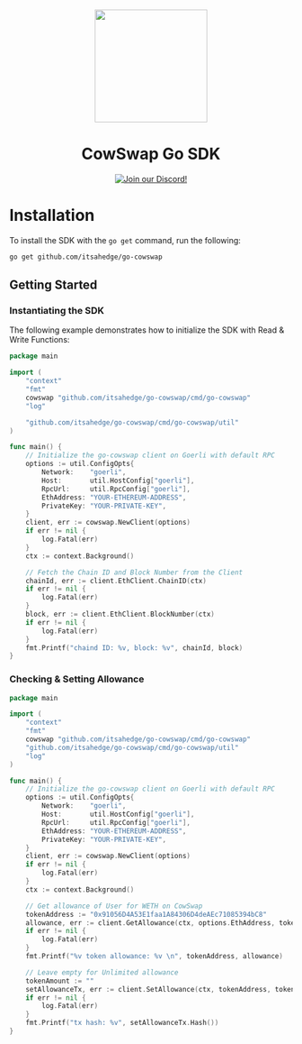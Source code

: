 <p align="center">
<br />
<a href="#"><img src="https://cow.fi/images/logo-light.svg" width="200" alt=""/></a>
<br />
</p>
<h1 align="center">CowSwap Go SDK</h1>
<p align="center">
<a href="https://discord.com/invite/cowprotocol"><img alt="Join our Discord!" src="https://img.shields.io/discord/869166959739170836.svg?color=7289da&label=discord&logo=discord&style=flat"/></a>
</p>

# Installation

To install the SDK with the `go get` command, run the following:

```bash
go get github.com/itsahedge/go-cowswap
```

## Getting Started


### Instantiating the SDK


The following example demonstrates how to initialize the SDK with Read & Write Functions:

```go
package main

import (
	"context"
	"fmt"
	cowswap "github.com/itsahedge/go-cowswap/cmd/go-cowswap"
	"log"

	"github.com/itsahedge/go-cowswap/cmd/go-cowswap/util"
)

func main() {
	// Initialize the go-cowswap client on Goerli with default RPC
	options := util.ConfigOpts{
		Network:    "goerli",
		Host:       util.HostConfig["goerli"],
		RpcUrl:     util.RpcConfig["goerli"],
		EthAddress: "YOUR-ETHEREUM-ADDRESS",
		PrivateKey: "YOUR-PRIVATE-KEY",
	}
	client, err := cowswap.NewClient(options)
	if err != nil {
		log.Fatal(err)
	}
	ctx := context.Background()

	// Fetch the Chain ID and Block Number from the Client
	chainId, err := client.EthClient.ChainID(ctx)
	if err != nil {
		log.Fatal(err)
	}
	block, err := client.EthClient.BlockNumber(ctx)
	if err != nil {
		log.Fatal(err)
	}
	fmt.Printf("chaind ID: %v, block: %v", chainId, block)
}
```

### Checking & Setting Allowance

```go
package main

import (
	"context"
	"fmt"
	cowswap "github.com/itsahedge/go-cowswap/cmd/go-cowswap"
	"github.com/itsahedge/go-cowswap/cmd/go-cowswap/util"
	"log"
)

func main() {
	// Initialize the go-cowswap client on Goerli with default RPC
	options := util.ConfigOpts{
		Network:    "goerli",
		Host:       util.HostConfig["goerli"],
		RpcUrl:     util.RpcConfig["goerli"],
		EthAddress: "YOUR-ETHEREUM-ADDRESS",
		PrivateKey: "YOUR-PRIVATE-KEY",
	}
	client, err := cowswap.NewClient(options)
	if err != nil {
		log.Fatal(err)
	}
	ctx := context.Background()

	// Get allowance of User for WETH on CowSwap
	tokenAddress := "0x91056D4A53E1faa1A84306D4deAEc71085394bC8"
	allowance, err := client.GetAllowance(ctx, options.EthAddress, tokenAddress)
	if err != nil {
		log.Fatal(err)
	}
	fmt.Printf("%v token allowance: %v \n", tokenAddress, allowance)

	// Leave empty for Unlimited allowance
	tokenAmount := ""
	setAllowanceTx, err := client.SetAllowance(ctx, tokenAddress, tokenAmount)
	if err != nil {
		log.Fatal(err)
	}
	fmt.Printf("tx hash: %v", setAllowanceTx.Hash())
}
```
